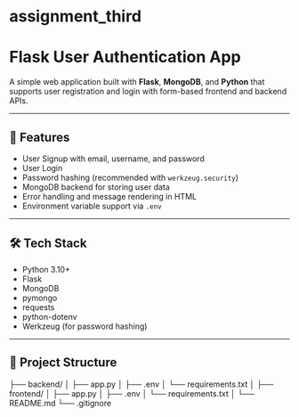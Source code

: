 # assignment_third
# Flask User Authentication App

A simple web application built with **Flask**, **MongoDB**, and **Python** that supports user registration and login with form-based frontend and backend APIs.

---

## 🚀 Features

- User Signup with email, username, and password
- User Login
- Password hashing (recommended with `werkzeug.security`)
- MongoDB backend for storing user data
- Error handling and message rendering in HTML
- Environment variable support via `.env`

---

## 🛠️ Tech Stack

- Python 3.10+
- Flask
- MongoDB
- pymongo
- requests
- python-dotenv
- Werkzeug (for password hashing)

---

## 📁 Project Structure
├── backend/
│ ├── app.py
│ ├── .env
│ └── requirements.txt
│
├── frontend/
│ ├── app.py
│ ├── .env
│ └── requirements.txt
│
└── README.md
└── .gitignore
